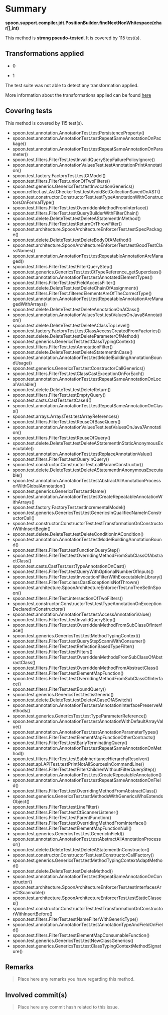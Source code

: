 # Summary
**spoon.support.compiler.jdt.PositionBuilder.findNextNonWhitespace(char[],int)**

This method is **strong pseudo-tested**.
It is covered by 115 test(s). 


## Transformations applied

- 0

- 1


The test suite was not able to detect any transformation applied.

More information about the transformations applied can be found [here](https://github.com/STAMP-project/pitest-descartes)

## Covering tests
This method is covered by 115 test(s).
* spoon.test.annotation.AnnotationTest.testPersistenceProperty()
* spoon.test.annotation.AnnotationTest.testRepeatSameAnnotationOnPackage()
* spoon.test.annotation.AnnotationTest.testRepeatSameAnnotationOnParameter()
* spoon.test.filters.FilterTest.testInvalidQueryStepFailurePolicyIgnore()
* spoon.test.annotation.AnnotationValuesTest.testAnnotationPrintAnnotation()
* spoon.test.factory.FactoryTest.testCtModel()
* spoon.test.filters.FilterTest.unionOfTwoFilters()
* spoon.test.generics.GenericsTest.testInvocationGenerics()
* spoon.reflect.ast.AstCheckerTest.testAvoidSetCollectionSavedOnAST()
* spoon.test.constructor.ConstructorTest.testTypeAnnotationWithConstructorsOnFormalType()
* spoon.test.filters.FilterTest.testOverriddenMethodFromInterface()
* spoon.test.filters.FilterTest.testQueryBuilderWithFilterChain()
* spoon.test.delete.DeleteTest.testDeleteAStatementInMethod()
* spoon.test.filters.FilterTest.testReturnOrThrowFilter()
* spoon.test.architecture.SpoonArchitectureEnforcerTest.testSpecPackage()
* spoon.test.delete.DeleteTest.testDeleteBodyOfAMethod()
* spoon.test.architecture.SpoonArchitectureEnforcerTest.testGoodTestClassNames()
* spoon.test.annotation.AnnotationTest.testRepeatableAnnotationAreManaged()
* spoon.test.filters.FilterTest.testFilterQueryStep()
* spoon.test.generics.GenericsTest.testCtTypeReference_getSuperclass()
* spoon.test.annotation.AnnotationTest.testAnnotatedElementTypes()
* spoon.test.filters.FilterTest.testFieldAccessFilter()
* spoon.test.delete.DeleteTest.testDeleteChainOfAssignment()
* spoon.test.filters.FilterTest.filteredElementsAreOfTheCorrectType()
* spoon.test.annotation.AnnotationTest.testRepeatableAnnotationAreManagedWithArrays()
* spoon.test.delete.DeleteTest.testDeleteAnnotationOnAClass()
* spoon.test.annotation.AnnotationValuesTest.testValuesOnJava8Annotation()
* spoon.test.delete.DeleteTest.testDeleteAClassTopLevel()
* spoon.test.factory.FactoryTest.testClassAccessCreatedFromFactories()
* spoon.test.delete.DeleteTest.testDeleteParameterOfMethod()
* spoon.test.generics.GenericsTest.testClassTypingContext()
* spoon.test.filters.FilterTest.testAnnotationFilter()
* spoon.test.delete.DeleteTest.testDeleteStatementInCase()
* spoon.test.annotation.AnnotationTest.testModelBuildingAnnotationBoundUsage()
* spoon.test.generics.GenericsTest.testConstructorCallGenerics()
* spoon.test.filters.FilterTest.testClassCastExceptionOnForEach()
* spoon.test.annotation.AnnotationTest.testRepeatSameAnnotationOnLocalVariable()
* spoon.test.delete.DeleteTest.testDeleteReturn()
* spoon.test.filters.FilterTest.testEmptyQuery()
* spoon.test.casts.CastTest.testCase4()
* spoon.test.annotation.AnnotationTest.testRepeatSameAnnotationOnClass()
* spoon.test.arrays.ArraysTest.testArrayReferences()
* spoon.test.filters.FilterTest.testReuseOfBaseQuery()
* spoon.test.annotation.AnnotationValuesTest.testValuesOnJava7Annotation()
* spoon.test.filters.FilterTest.testReuseOfQuery()
* spoon.test.delete.DeleteTest.testDeleteAStatementInStaticAnonymousExecutable()
* spoon.test.annotation.AnnotationTest.testReplaceAnnotationValue()
* spoon.test.filters.FilterTest.testQueryInQuery()
* spoon.test.constructor.ConstructorTest.callParamConstructor()
* spoon.test.delete.DeleteTest.testDeleteAStatementInAnonymousExecutable()
* spoon.test.annotation.AnnotationTest.testAbstractAllAnnotationProcessorWithGlobalAnnotation()
* spoon.test.generics.GenericsTest.testName()
* spoon.test.annotation.AnnotationTest.testCreateRepeatableAnnotationWithArrays()
* spoon.test.factory.FactoryTest.testIncrementalModel()
* spoon.test.generics.GenericsTest.testGenericsInQualifiedNameInConstructorCall()
* spoon.test.constructor.ConstructorTest.testTransformationOnConstructorWithInsertBegin()
* spoon.test.delete.DeleteTest.testDeleteConditionInACondition()
* spoon.test.annotation.AnnotationTest.testModelBuildingAnnotationBound()
* spoon.test.filters.FilterTest.testFunctionQueryStep()
* spoon.test.filters.FilterTest.testOverridingMethodFromSubClassOfAbstractClass()
* spoon.test.casts.CastTest.testTypeAnnotationOnCast()
* spoon.test.filters.FilterTest.testQueryWithOptionalNumberOfInputs()
* spoon.test.filters.FilterTest.testInvocationFilterWithExecutableInLibrary()
* spoon.test.filters.FilterTest.classCastExceptionIsNotThrown()
* spoon.test.architecture.SpoonArchitectureEnforcerTest.noTreeSetInSpoon()
* spoon.test.filters.FilterTest.intersectionOfTwoFilters()
* spoon.test.constructor.ConstructorTest.testTypeAnnotationOnExceptionDeclaredInConstructors()
* spoon.test.annotation.AnnotationTest.testAccessAnnotationValue()
* spoon.test.filters.FilterTest.testInvalidQueryStep()
* spoon.test.filters.FilterTest.testOverriddenMethodFromSubClassOfInterface()
* spoon.test.generics.GenericsTest.testMethodTypingContext()
* spoon.test.filters.FilterTest.testQueryStepScannWithConsumer()
* spoon.test.filters.FilterTest.testReflectionBasedTypeFilter()
* spoon.test.filters.FilterTest.testFilters()
* spoon.test.filters.FilterTest.testOverriddenMethodsFromSubClassOfAbstractClass()
* spoon.test.filters.FilterTest.testOverriddenMethodFromAbstractClass()
* spoon.test.filters.FilterTest.testElementMapFunction()
* spoon.test.filters.FilterTest.testOverridingMethodFromSubClassOfInterface()
* spoon.test.filters.FilterTest.testBoundQuery()
* spoon.test.generics.GenericsTest.testisGeneric()
* spoon.test.delete.DeleteTest.testDeleteACaseOfASwitch()
* spoon.test.annotation.AnnotationTest.testAnnotationInterfacePreserveMethods()
* spoon.test.generics.GenericsTest.testTypeParameterReference()
* spoon.test.annotation.AnnotationTest.testAnnotationWithDefaultArrayValue()
* spoon.test.annotation.AnnotationTest.testAnnotationParameterTypes()
* spoon.test.filters.FilterTest.testElementMapFunctionOtherContracts()
* spoon.test.filters.FilterTest.testEarlyTerminatingQuery()
* spoon.test.annotation.AnnotationTest.testRepeatSameAnnotationOnMethod()
* spoon.test.filters.FilterTest.testSubInheritanceHierarchyResolver()
* spoon.test.api.APITest.testPrintNotAllSourcesInCommandLine()
* spoon.test.filters.FilterTest.testFilterChildrenWithoutFilterQueryStep()
* spoon.test.annotation.AnnotationTest.testCreateRepeatableAnnotation()
* spoon.test.annotation.AnnotationTest.testRepeatSameAnnotationOnField()
* spoon.test.filters.FilterTest.testOverridingMethodFromAbstractClass()
* spoon.test.generics.GenericsTest.testMethodsWithGenericsWhoExtendsObject()
* spoon.test.filters.FilterTest.testLineFilter()
* spoon.test.filters.FilterTest.testCtScannerListener()
* spoon.test.filters.FilterTest.testParentFunction()
* spoon.test.filters.FilterTest.testOverridingMethodFromInterface()
* spoon.test.filters.FilterTest.testElementMapFunctionNull()
* spoon.test.generics.GenericsTest.testGenericInField()
* spoon.test.annotation.AnnotationTest.testAbstractAllAnnotationProcessor()
* spoon.test.delete.DeleteTest.testDeleteAStatementInConstructor()
* spoon.test.constructor.ConstructorTest.testConstructorCallFactory()
* spoon.test.generics.GenericsTest.testMethodTypingContextAdaptMethod()
* spoon.test.delete.DeleteTest.testDeleteMethod()
* spoon.test.annotation.AnnotationTest.testRepeatSameAnnotationOnConstructor()
* spoon.test.architecture.SpoonArchitectureEnforcerTest.testInterfacesAreCtScannable()
* spoon.test.architecture.SpoonArchitectureEnforcerTest.testStaticClasses()
* spoon.test.constructor.ConstructorTest.testTransformationOnConstructorWithInsertBefore()
* spoon.test.filters.FilterTest.testNameFilterWithGenericType()
* spoon.test.annotation.AnnotationTest.testAnnotationTypeAndFieldOnField()
* spoon.test.filters.FilterTest.testElementMapConsumableFunction()
* spoon.test.generics.GenericsTest.testNewClassGenerics()
* spoon.test.generics.GenericsTest.testClassTypingContextMethodSignature()


## Remarks
> Place here any remarks you have regarding this method.

## Involved commit(s)

> Place here any commit hash related to this issue.
